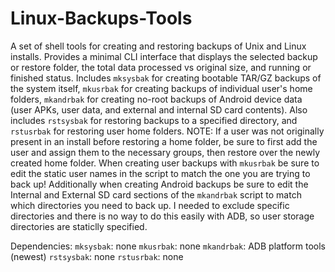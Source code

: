 # Linux-Backups-Tools
A set of shell tools for creating and restoring backups of Unix and Linux installs. Provides a minimal CLI interface that displays the selected backup or restore folder, the total data processed vs original size, and running or finished status. Includes `mksysbak` for creating bootable TAR/GZ backups of the system itself, `mkusrbak` for creating backups of individual user's home folders, `mkandrbak` for creating no-root backups of Android device data (user APKs, user data, and external and internal SD card contents). Also includes `rstsysbak` for restoring backups to a specified directory, and `rstusrbak` for restoring user home folders. 
NOTE: If a user was not originally present in an install before restoring a home folder, be sure to first add the user and assign them to the necessary groups, then restore over the newly created home folder. When creating user backups with `mkusrbak` be sure to edit the static user names in the script to match the one you are trying to back up! Additionally when creating Android backups be sure to edit the Internal and External SD card sections of the `mkandrbak` script to match which directories you need to back up. I needed to exclude specific directories and there is no way to do this easily with ADB, so user storage directories are staticlly specified.

Dependencies: `mksysbak`: none
              `mkusrbak`: none
              `mkandrbak`: ADB platform tools (newest)
              `rstsysbak`: none
              `rstusrbak`: none
